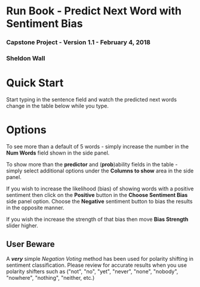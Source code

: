 # Run Book - Predict Next Word with Sentiment Bias

### Capstone Project - Version 1.1 - February 4, 2018
### Sheldon Wall

# Quick Start
Start typing in the sentence field and watch the predicted next words change in the table below while you type.

# Options
To see more than a default of 5 words - simply increase the number in the **Num Words** field shown in the side panel.  

To show more than the **predictor** and (**prob**)ability fields in the table - simply select additional options under the **Columns to show** area in the side panel.

If you wish to increase the likelihood (bias) of showing words with a positive sentiment then click on the **Positive** button in the **Choose Sentiment Bias** side panel option. Choose the **Negative** sentiment button to bias the results in the opposite manner.

If you wish the increase the strength of that bias then move **Bias Strength** slider higher.  

## User Beware
A _**very**_ simple _Negation Voting_ method has been used for polarity shifting in sentiment classification.  Please review for accurate results when you use polarity shifters such as ("not", "no", "yet", "never", "none", "nobody", "nowhere", "nothing", "neither, etc.)

